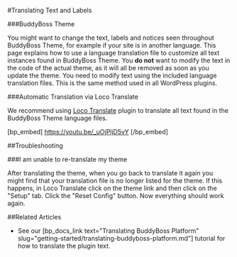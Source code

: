 #Translating Text and Labels

###BuddyBoss Theme

You might want to change the text, labels and notices seen throughout BuddyBoss Theme, for example if your site is in another language. This page explains how to use a language translation file to customize all text instances found in BuddyBoss Theme. You **do not** want to modify the text in the code of the actual theme, as it will all be removed as soon as you update the theme. You need to modify text using the included language translation files. This is the same method used in all WordPress plugins.

###Automatic Translation via Loco Translate

We recommend using [Loco Translate](https://wordpress.org/plugins/loco-translate/) plugin to translate all text found in the BuddyBoss Theme language files.

[bp_embed] https://youtu.be/_uOjPljD5vY [/bp_embed]

##Troubleshooting

###I am unable to re-translate my theme

After translating the theme, when you go back to translate it again you might find that your translation file is no longer listed for the theme. If this happens, in Loco Translate click on the theme link and then click on the "Setup" tab. Click the "Reset Config" button. Now everything should work again.

##Related Articles

- See our [bp_docs_link text="Translating BuddyBoss Platform" slug="getting-started/translating-buddyboss-platform.md"] tutorial for how to translate the plugin text.
